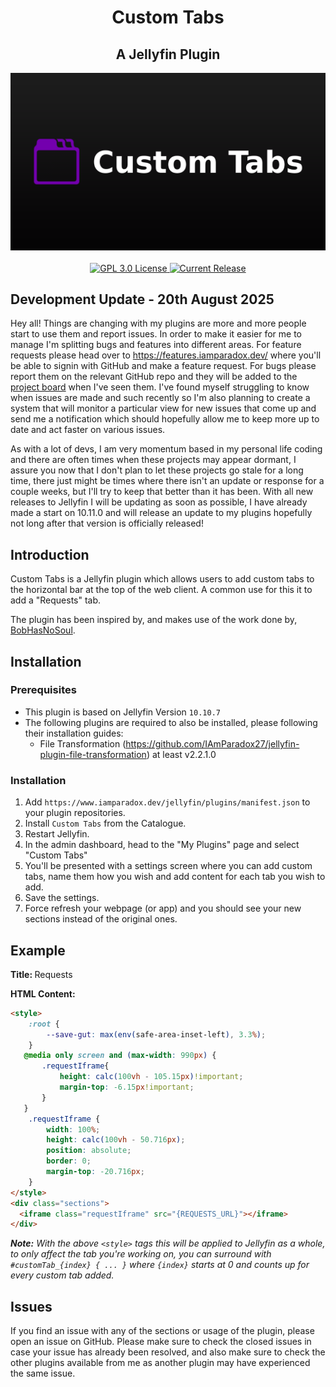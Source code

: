 <h1 align="center">Custom Tabs</h1>
<h2 align="center">A Jellyfin Plugin</h2>
<p align="center">
    <img alt="Logo" src="https://raw.githubusercontent.com/IAmParadox27/jellyfin-plugin-custom-tabs/main/src/logo.png" />
    <br />
	<br />
	<a href="https://github.com/IAmParadox27/jellyfin-plugin-custom-tabs">
		<img alt="GPL 3.0 License" src="https://img.shields.io/github/license/IAmParadox27/jellyfin-plugin-custom-tabs.svg" />
	</a>
	<a href="https://github.com/IAmParadox27/jellyfin-plugin-custom-tabs/releases">
		<img alt="Current Release" src="https://img.shields.io/github/release/IAmParadox27/jellyfin-plugin-custom-tabs.svg" />
	</a>
</p>

## Development Update - 20th August 2025

Hey all! Things are changing with my plugins are more and more people start to use them and report issues. In order to make it easier for me to manage I'm splitting bugs and features into different areas. For feature requests please head over to <a href="https://features.iamparadox.dev/">https://features.iamparadox.dev/</a> where you'll be able to signin with GitHub and make a feature request. For bugs please report them on the relevant GitHub repo and they will be added to the <a href="https://github.com/users/IAmParadox27/projects/1/views/1">project board</a> when I've seen them. I've found myself struggling to know when issues are made and such recently so I'm also planning to create a system that will monitor a particular view for new issues that come up and send me a notification which should hopefully allow me to keep more up to date and act faster on various issues.

As with a lot of devs, I am very momentum based in my personal life coding and there are often times when these projects may appear dormant, I assure you now that I don't plan to let these projects go stale for a long time, there just might be times where there isn't an update or response for a couple weeks, but I'll try to keep that better than it has been. With all new releases to Jellyfin I will be updating as soon as possible, I have already made a start on 10.11.0 and will release an update to my plugins hopefully not long after that version is officially released!

## Introduction
Custom Tabs is a Jellyfin plugin which allows users to add custom tabs to the horizontal bar at the top of the web client. A common use for this it to add a "Requests" tab.

The plugin has been inspired by, and makes use of the work done by, <a href="https://github.com/BobHasNoSoul/jellyfin-mods?tab=readme-ov-file#add-requests-tab">BobHasNoSoul</a>.

## Installation

### Prerequisites
- This plugin is based on Jellyfin Version `10.10.7`
- The following plugins are required to also be installed, please following their installation guides:
    - File Transformation (https://github.com/IAmParadox27/jellyfin-plugin-file-transformation) at least v2.2.1.0

### Installation
1. Add `https://www.iamparadox.dev/jellyfin/plugins/manifest.json` to your plugin repositories.
2. Install `Custom Tabs` from the Catalogue.
3. Restart Jellyfin.
4. In the admin dashboard, head to the "My Plugins" page and select "Custom Tabs"
5. You'll be presented with a settings screen where you can add custom tabs, name them how you wish and add content for each tab you wish to add.
6. Save the settings.
7. Force refresh your webpage (or app) and you should see your new sections instead of the original ones.

## Example

<strong>Title: </strong>Requests

<strong>HTML Content:</strong>
```html
<style>
    :root {
        --save-gut: max(env(safe-area-inset-left), 3.3%);
    }
   @media only screen and (max-width: 990px) {
       .requestIframe{
           height: calc(100vh - 105.15px)!important;
           margin-top: -6.15px!important;
       }
   } 
    .requestIframe {
        width: 100%;
        height: calc(100vh - 50.716px);
        position: absolute;
        border: 0;
        margin-top: -20.716px;
    }
</style>
<div class="sections">
  <iframe class="requestIframe" src="{REQUESTS_URL}"></iframe>
</div>
```
<i><strong>Note:</strong> With the above `<style>` tags this will be applied to Jellyfin as a whole, to only affect the tab you're working on, you can surround with `#customTab_{index} { ... }` where `{index}` starts at 0 and counts up for every custom tab added.</i>

## Issues
If you find an issue with any of the sections or usage of the plugin, please open an issue on GitHub. Please make sure to check the closed issues in case your issue has already been resolved, and also make sure to check the other plugins available from me as another plugin may have experienced the same issue.
